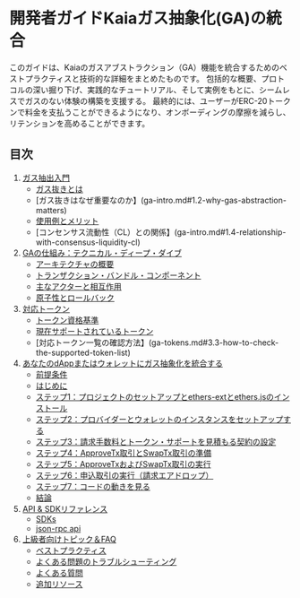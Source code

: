 # 開発者ガイドKaiaガス抽象化(GA)の統合

このガイドは、Kaiaのガスアブストラクション（GA）機能を統合するためのベストプラクティスと技術的な詳細をまとめたものです。 包括的な概要、プロトコルの深い掘り下げ、実践的なチュートリアル、そして実例をもとに、シームレスでガスのない体験の構築を支援する。 最終的には、ユーザーがERC-20トークンで料金を支払うことができるようになり、オンボーディングの摩擦を減らし、リテンションを高めることができます。

## 目次

1. [ガス抽出入門](ga-intro.md)
   - [ガス抜きとは](ga-intro.md#1.1-what-is-gas-abstraction)
   - [ガス抜きはなぜ重要なのか】(ga-intro.md#1.2-why-gas-abstraction-matters)
   - [使用例とメリット](ga-intro.md#1.3-use-cases-and-benefits)
   - [コンセンサス流動性（CL）との関係】(ga-intro.md#1.4-relationship-with-consensus-liquidity-cl)
2. [GAの仕組み：テクニカル・ディープ・ダイブ](ga-inside.md)
   - [アーキテクチャの概要](ga-inside.md#2.1-architecture-overview)
   - [トランザクション・バンドル・コンポーネント](ga-inside.md#2.2-transaction-bundle-components)
   - [主なアクターと相互作用](ga-inside.md#2.3-key-actors-and-interactions)
   - [原子性とロールバック](ga-inside.md#2.4-atomicity-and-rollback)
3. [対応トークン](ga-tokens.md)
   - [トークン資格基準](ga-tokens.md#3.1-token-eligibility-criteria)
   - [現在サポートされているトークン](ga-tokens.md#3.2-currently-supported-tokens)
   - [対応トークン一覧の確認方法】(ga-tokens.md#3.3-how-to-check-the-supported-token-list)
4. [あなたのdAppまたはウォレットにガス抽象化を統合する](ga-integration.md)
   - [前提条件](ga-integration.md#prerequisites)
   - [はじめに](ga-integration.md#getting-started)
   - [ステップ1：プロジェクトのセットアップとethers-extとethers.jsのインストール](ga-integration.md#step-1-setup-project-and-install-ethers-ext-and-ethersjs)
   - [ステップ2：プロバイダーとウォレットのインスタンスをセットアップする](ga-integration.md#step-2-set-up-provider-and-wallet-instance)
   - [ステップ3：請求手数料とトークン・サポートを見積もる契約の設定](ga-integration.md#step-3-configure-contracts-to-estimate-claim-fees-and-token-support)
   - [ステップ4：ApproveTx取引とSwapTx取引の準備](ga-integration.md#step-4-prepare-approvetx-and-swaptx-transactions)
   - [ステップ5：ApproveTxおよびSwapTx取引の実行](ga-integration.md#step-5-execute-approvetx-and-swaptx-transactions)
   - [ステップ6：申込取引の実行（請求エアドロップ）](ga-integration.md#step-6-execute-the-application-transaction-claim-airdrop)
   - [ステップ7：コードの動きを見る](ga-integration.md#step-7-see-code-in-action)
   - [結論](ga-integration.md#conclusion)
5. [API & SDKリファレンス](ga-sdk.md)
   - [SDKs](ga-sdk.md#5.1-sdks)
   - [json-rpc api](ga-sdk.md#5.2-json-rpc-api)
6. [上級者向けトピック＆FAQ](ga-advanced.md)
   - [ベストプラクティス](ga-advanced.md#6.1-best-practices)
   - [よくある問題のトラブルシューティング](ga-advanced.md#6.2-troubleshooting-common-issues)
   - [よくある質問](ga-advanced.md#6.3-faq)
   - [追加リソース](ga-advanced.md#6.4-additional-resources)